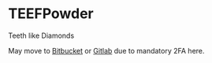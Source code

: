 # TEEFPowder
Teeth like Diamonds

May move to [Bitbucket](https://bitbucket.org/naturevault/) or [Gitlab](https://gitlab.com/giverofmemory/) due to mandatory 2FA here.
